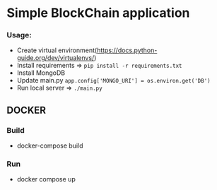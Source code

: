 # Simple BlockChain application

### Usage:
* Create virtual environment(https://docs.python-guide.org/dev/virtualenvs/)
* Install requirements => ```pip install -r requirements.txt```
* Install MongoDB
* Update main.py ```app.config['MONGO_URI'] = os.environ.get('DB')```
* Run local server => ```./main.py ```

## DOCKER

### Build
* docker-compose build

### Run
* docker compose up
